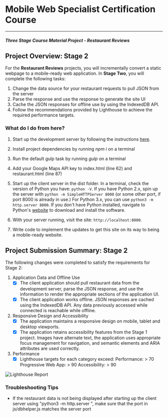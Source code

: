 # Mobile Web Specialist Certification Course
---
#### _Three Stage Course Material Project - Restaurant Reviews_

## Project Overview: Stage 2

For the **Restaurant Reviews** projects, you will incrementally convert a static webpage to a mobile-ready web application. In **Stage Two**, you will complete the following tasks:
1. Change the data source for your restaurant requests to pull JSON from the server 
2. Parse the response and use the response to generate the site UI 
3. Cache the JSON responses for offline use by using the IndexedDB API.
4. Follow the recommendations provided by Lighthouse to achieve the required performance targets.

### What do I do from here?

1. Start up the development server by following the instructions [here](https://github.com/hirzamitz/mws-restaurant-reviews-app-stage-two-server/blob/master/README.md). 

2. Install project dependencies by running *npm i* on a terminal

3. Run the default gulp task by running *gulp* on a terminal

4. Add your Google Maps API key to index.html (line 62) and restaurant.html (line 87)

5. Start up the client server in the dist folder. In a terminal, check the version of Python you have: `python -V`. If you have Python 2.x, spin up the server with `python -m SimpleHTTPServer 8000` (or some other port, if port 8000 is already in use.) For Python 3.x, you can use `python3 -m http.server 8000`. If you don't have Python installed, navigate to Python's [website](https://www.python.org/) to download and install the software.

6. With your server running, visit the site: `http://localhost:8000`.

7. Write code to implement the updates to get this site on its way to being a mobile-ready website.

## Project Submission Summary: Stage 2

The following changes were completed to satisfy the requirements for Stage 2: 
1. Application Data and Offline Use
    - [x] The client application should pull restaurant data from the development server, parse the JSON response, and use the information to render the appropriate sections of the application UI.
    - [x] The client application works offline. JSON responses are cached using the IndexedDB API. Any data previously accessed while connected is reachable while offline.
2. Responsive Design and Accessibility
    - [x] The application maintains a responsive design on mobile, tablet and desktop viewports.
    - [x] The application retains accessibility features from the Stage 1 project. Images have alternate text, the application uses appropriate focus management for navigation, and semantic elements and ARIA attributes are used correctly.
3. Performance
    - [x] Lighthouse targets for each category exceed:
            Performance: > 70
            Progressive Web App: > 90
            Accessibility: > 90

![Lighthouse Report](https://github.com/hirzamitz/mws-restaurant-reviews-app-stage-two-client/blob/master/Lighthouse%20Report.png)

### Troubleshooting Tips

* If the restaurant data is not being displayed after starting up the client server using "python3 -m http.server <port>", make sure that the port in js/dbhelper.js matches the server port
    
